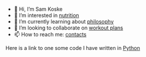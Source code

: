 - 👋 Hi, I’m Sam Koske
- 👀 I’m interested in [nutrition](https://github.com/sjkoske/sjkoske/blob/main/nutrition.md)
- 🌱 I’m currently learning about [philosophy](https://github.com/sjkoske/sjkoske/blob/main/philosophy.md)
- 💞️ I’m looking to collaborate on [workout plans](https://github.com/sjkoske/sjkoske/blob/main/workoutplans.md)
- 📫 How to reach me: [contacts]()

Here is a link to one some code I have written in [Python]()

<!---
sjkoske/sjkoske is a ✨ special ✨ repository because its `README.md` (this file) appears on your GitHub profile.
You can click the Preview link to take a look at your changes.
--->
